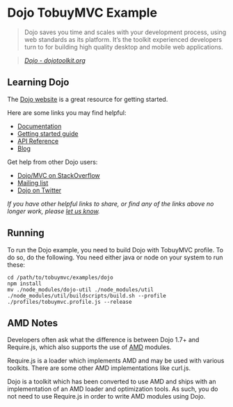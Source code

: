 # Dojo TobuyMVC Example

> Dojo saves you time and scales with your development process, using web standards as its platform. It’s the toolkit experienced developers turn to for building high quality desktop and mobile web applications.

> _[Dojo - dojotoolkit.org](http://dojotoolkit.org)_


## Learning Dojo

The [Dojo website](http://dojotoolkit.org) is a great resource for getting started.

Here are some links you may find helpful:

* [Documentation](http://dojotoolkit.org/documentation)
* [Getting started guide](https://dojotoolkit.org/reference-guide/quickstart)
* [API Reference](http://dojotoolkit.org/api)
* [Blog](http://dojotoolkit.org/blog)

Get help from other Dojo users:

* [Dojo/MVC on StackOverflow](http://stackoverflow.com/questions/tagged/dojo+model-view-controller)
* [Mailing list](http://dojotoolkit.org/community)
* [Dojo on Twitter](http://twitter.com/dojo)

_If you have other helpful links to share, or find any of the links above no longer work, please [let us know](https://github.com/tastejs/tobuymvc/issues)._


## Running

To run the Dojo example, you need to build Dojo with TobuyMVC profile.
To do so, do the following. You need either java or node on your system to run these:

```
cd /path/to/tobuymvc/examples/dojo
npm install
mv ./node_modules/dojo-util ./node_modules/util
./node_modules/util/buildscripts/build.sh --profile ./profiles/tobuymvc.profile.js --release
```


## AMD Notes

Developers often ask what the difference is between Dojo 1.7+ and Require.js, which also supports the use of [AMD](https://github.com/amdjs/amdjs-api/wiki/AMD) modules.

Require.js is a loader which implements AMD and may be used with various toolkits. There are some other AMD implementations like curl.js.

Dojo is a toolkit which has been converted to use AMD and ships with an implementation of an AMD loader and optimization tools. As such, you do not need to use Require.js in order to write AMD modules using Dojo.
